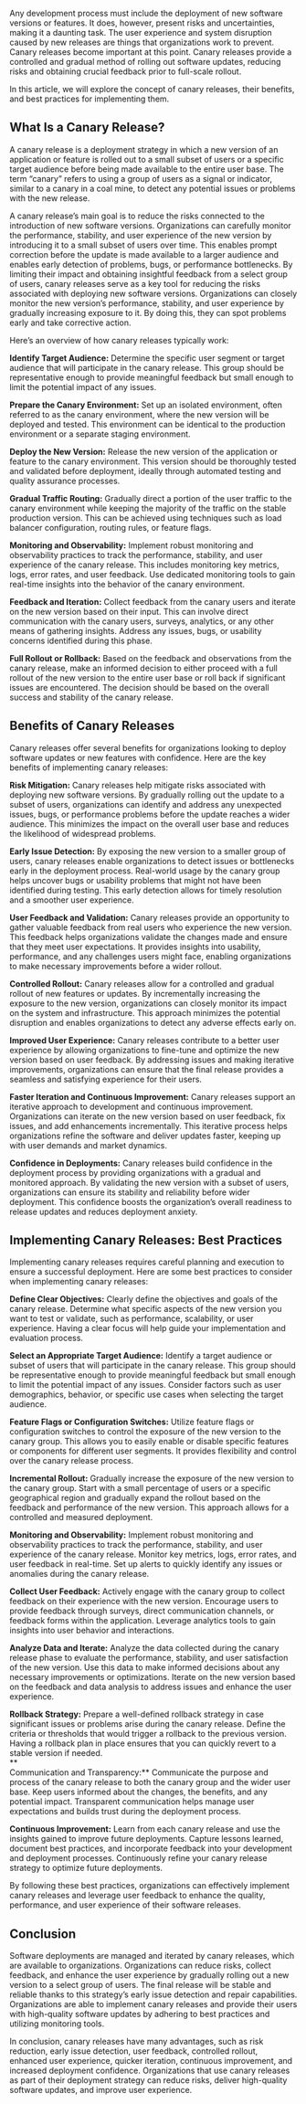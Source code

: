 Any development process must include the deployment of new software versions or features. It does, however, present risks and uncertainties, making it a daunting task. The user experience and system disruption caused by new releases are things that organizations work to prevent. Canary releases become important at this point. Canary releases provide a controlled and gradual method of rolling out software updates, reducing risks and obtaining crucial feedback prior to full-scale rollout.

In this article, we will explore the concept of canary releases, their benefits, and best practices for implementing them.

## What Is a Canary Release?

A canary release is a deployment strategy in which a new version of an application or feature is rolled out to a small subset of users or a specific target audience before being made available to the entire user base. The term “canary” refers to using a group of users as a signal or indicator, similar to a canary in a coal mine, to detect any potential issues or problems with the new release.

A canary release’s main goal is to reduce the risks connected to the introduction of new software versions. Organizations can carefully monitor the performance, stability, and user experience of the new version by introducing it to a small subset of users over time. This enables prompt correction before the update is made available to a larger audience and enables early detection of problems, bugs, or performance bottlenecks. By limiting their impact and obtaining insightful feedback from a select group of users, canary releases serve as a key tool for reducing the risks associated with deploying new software versions. Organizations can closely monitor the new version’s performance, stability, and user experience by gradually increasing exposure to it. By doing this, they can spot problems early and take corrective action.

Here’s an overview of how canary releases typically work:

**Identify Target Audience:** Determine the specific user segment or target audience that will participate in the canary release. This group should be representative enough to provide meaningful feedback but small enough to limit the potential impact of any issues.

**Prepare the Canary Environment:** Set up an isolated environment, often referred to as the canary environment, where the new version will be deployed and tested. This environment can be identical to the production environment or a separate staging environment.

**Deploy the New Version:** Release the new version of the application or feature to the canary environment. This version should be thoroughly tested and validated before deployment, ideally through automated testing and quality assurance processes.

**Gradual Traffic Routing:** Gradually direct a portion of the user traffic to the canary environment while keeping the majority of the traffic on the stable production version. This can be achieved using techniques such as load balancer configuration, routing rules, or feature flags.

**Monitoring and Observability:** Implement robust monitoring and observability practices to track the performance, stability, and user experience of the canary release. This includes monitoring key metrics, logs, error rates, and user feedback. Use dedicated monitoring tools to gain real-time insights into the behavior of the canary environment.

**Feedback and Iteration:** Collect feedback from the canary users and iterate on the new version based on their input. This can involve direct communication with the canary users, surveys, analytics, or any other means of gathering insights. Address any issues, bugs, or usability concerns identified during this phase.

**Full Rollout or Rollback:** Based on the feedback and observations from the canary release, make an informed decision to either proceed with a full rollout of the new version to the entire user base or roll back if significant issues are encountered. The decision should be based on the overall success and stability of the canary release.

## Benefits of Canary Releases

Canary releases offer several benefits for organizations looking to deploy software updates or new features with confidence. Here are the key benefits of implementing canary releases:

**Risk Mitigation:** Canary releases help mitigate risks associated with deploying new software versions. By gradually rolling out the update to a subset of users, organizations can identify and address any unexpected issues, bugs, or performance problems before the update reaches a wider audience. This minimizes the impact on the overall user base and reduces the likelihood of widespread problems.

**Early Issue Detection:** By exposing the new version to a smaller group of users, canary releases enable organizations to detect issues or bottlenecks early in the deployment process. Real-world usage by the canary group helps uncover bugs or usability problems that might not have been identified during testing. This early detection allows for timely resolution and a smoother user experience.

**User Feedback and Validation:** Canary releases provide an opportunity to gather valuable feedback from real users who experience the new version. This feedback helps organizations validate the changes made and ensure that they meet user expectations. It provides insights into usability, performance, and any challenges users might face, enabling organizations to make necessary improvements before a wider rollout.

**Controlled Rollout:** Canary releases allow for a controlled and gradual rollout of new features or updates. By incrementally increasing the exposure to the new version, organizations can closely monitor its impact on the system and infrastructure. This approach minimizes the potential disruption and enables organizations to detect any adverse effects early on.

**Improved User Experience:** Canary releases contribute to a better user experience by allowing organizations to fine-tune and optimize the new version based on user feedback. By addressing issues and making iterative improvements, organizations can ensure that the final release provides a seamless and satisfying experience for their users.

**Faster Iteration and Continuous Improvement:** Canary releases support an iterative approach to development and continuous improvement. Organizations can iterate on the new version based on user feedback, fix issues, and add enhancements incrementally. This iterative process helps organizations refine the software and deliver updates faster, keeping up with user demands and market dynamics.

**Confidence in Deployments:** Canary releases build confidence in the deployment process by providing organizations with a gradual and monitored approach. By validating the new version with a subset of users, organizations can ensure its stability and reliability before wider deployment. This confidence boosts the organization’s overall readiness to release updates and reduces deployment anxiety.

## Implementing Canary Releases: Best Practices

Implementing canary releases requires careful planning and execution to ensure a successful deployment. Here are some best practices to consider when implementing canary releases:

**Define Clear Objectives:** Clearly define the objectives and goals of the canary release. Determine what specific aspects of the new version you want to test or validate, such as performance, scalability, or user experience. Having a clear focus will help guide your implementation and evaluation process.

**Select an Appropriate Target Audience:** Identify a target audience or subset of users that will participate in the canary release. This group should be representative enough to provide meaningful feedback but small enough to limit the potential impact of any issues. Consider factors such as user demographics, behavior, or specific use cases when selecting the target audience.

**Feature Flags or Configuration Switches:** Utilize feature flags or configuration switches to control the exposure of the new version to the canary group. This allows you to easily enable or disable specific features or components for different user segments. It provides flexibility and control over the canary release process.

**Incremental Rollout:** Gradually increase the exposure of the new version to the canary group. Start with a small percentage of users or a specific geographical region and gradually expand the rollout based on the feedback and performance of the new version. This approach allows for a controlled and measured deployment.

**Monitoring and Observability:** Implement robust monitoring and observability practices to track the performance, stability, and user experience of the canary release. Monitor key metrics, logs, error rates, and user feedback in real-time. Set up alerts to quickly identify any issues or anomalies during the canary release.

**Collect User Feedback:** Actively engage with the canary group to collect feedback on their experience with the new version. Encourage users to provide feedback through surveys, direct communication channels, or feedback forms within the application. Leverage analytics tools to gain insights into user behavior and interactions.

**Analyze Data and Iterate:** Analyze the data collected during the canary release phase to evaluate the performance, stability, and user satisfaction of the new version. Use this data to make informed decisions about any necessary improvements or optimizations. Iterate on the new version based on the feedback and data analysis to address issues and enhance the user experience.

**Rollback Strategy:** Prepare a well-defined rollback strategy in case significant issues or problems arise during the canary release. Define the criteria or thresholds that would trigger a rollback to the previous version. Having a rollback plan in place ensures that you can quickly revert to a stable version if needed.  
**  
Communication and Transparency:** Communicate the purpose and process of the canary release to both the canary group and the wider user base. Keep users informed about the changes, the benefits, and any potential impact. Transparent communication helps manage user expectations and builds trust during the deployment process.

**Continuous Improvement:** Learn from each canary release and use the insights gained to improve future deployments. Capture lessons learned, document best practices, and incorporate feedback into your development and deployment processes. Continuously refine your canary release strategy to optimize future deployments.

By following these best practices, organizations can effectively implement canary releases and leverage user feedback to enhance the quality, performance, and user experience of their software releases.

## Conclusion

Software deployments are managed and iterated by canary releases, which are available to organizations. Organizations can reduce risks, collect feedback, and enhance the user experience by gradually rolling out a new version to a select group of users. The final release will be stable and reliable thanks to this strategy’s early issue detection and repair capabilities. Organizations are able to implement canary releases and provide their users with high-quality software updates by adhering to best practices and utilizing monitoring tools.

In conclusion, canary releases have many advantages, such as risk reduction, early issue detection, user feedback, controlled rollout, enhanced user experience, quicker iteration, continuous improvement, and increased deployment confidence. Organizations that use canary releases as part of their deployment strategy can reduce risks, deliver high-quality software updates, and improve user experience.